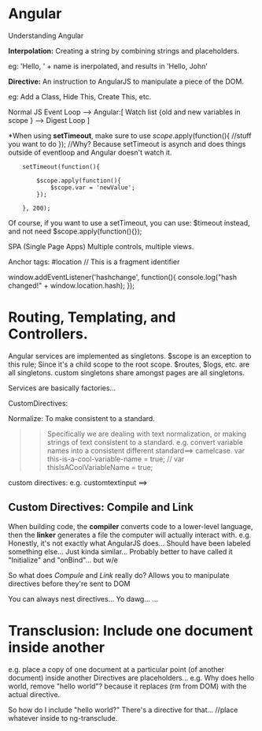 # Angular
Understanding Angular

**Interpolation:**
Creating a string by combining strings and placeholders.

eg: 'Hello, ' + name is inerpolated, and results in 'Hello, John'

**Directive:**
An instruction to AngularJS to manipulate a piece of the DOM.

eg: Add a Class, Hide This, Create This, etc.


Normal JS Event Loop --> Angular:[ Watch list {old and new variables in scope } --> Digest Loop ]

*When using **setTimeout**, make sure to use $scope.$apply(function(){ //stuff you want to do });
//Why? Because setTimeout is asynch and does things outside of eventloop and Angular doesn't watch it.

        setTimeout(function(){

            $scope.apply(function(){
                $scope.var = 'newValue';
            });

        }, 200);
        
Of course, if you want to use a setTimeout, you can use: $timeout instead, and not need $scope.apply(function(){});

SPA (Single Page Apps)
Multiple controls, multiple views.

Anchor tags:
#location // This is a fragment identifier

window.addEventListener('hashchange', function(){
    console.log("hash changed!" + window.location.hash);
});

Routing, Templating, and Controllers.
=====================================

Angular services are implemented as singletons.
$scope is an exception to this rule; Since it's a child scope to the root scope.
$routes, $logs, etc. are all singletons.
custom singletons share amongst pages are all singletons.


Services are basically factories...

CustomDirectives:

Normalize: To make consistent to a standard.
>> Specifically we are dealing with text normalization, or making strings of text consistent to a standard.
e.g. convert variable names into a consistent different standard==> camelcase.
var this-is-a-cool-variable-name = true; // var thisIsACoolVariableName = true;

custom directives: e.g. customtextinput ==> <customtextinput five-characters-only="true"></customtextinput>

Custom Directives: Compile and Link
-----------------------------------
When building code, the **compiler** converts code to a lower-level language, then the **linker** generates a file the computer will actually interact with.
e.g. Honestly, it's not exactly what AngularJS does... Should have been labeled something else... Just kinda similar...
Probably better to have called it "Initialize" and "onBind"... but w/e

So what does *Compule* and *Link* really do?
Allows you to manipulate directives before they're sent to DOM


You can always nest directives... Yo dawg...
<customDirective>
    <customDirective>
        <customDirective>
            ...
        </customDirective>
    </customDirective>
</customDirective>

Transclusion: Include one document inside another
================================================
e.g. place a copy of one document at a particular point (of another document) inside another
Directives are placeholders... e.g. <directive></directive>
Why does <directive>hello world</directive>, remove "hello world"? because it replaces (rm from DOM) with the actual directive.

So how do I include "hello world?" There's a directive for that... <ng-transclude></ng-transclude> //place whatever inside <directive></directive>to ng-transclude.

